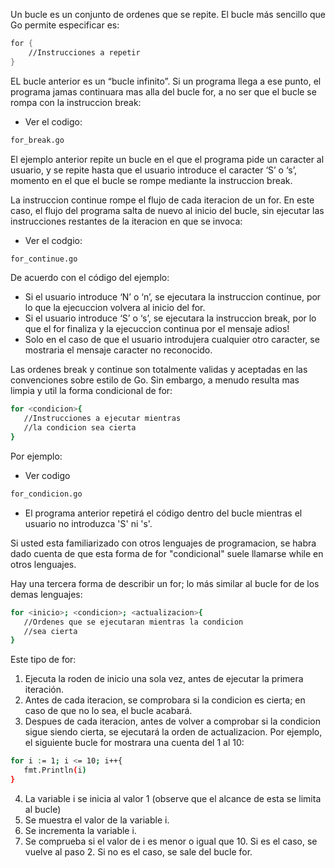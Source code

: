 Un bucle es un conjunto de ordenes que se repite. El bucle más sencillo que Go permite especificar es:
```ss
for {
	//Instrucciones a repetir
}
```
EL bucle anterior es un “bucle infinito”. Si un programa llega a ese punto, el programa jamas continuara mas alla del bucle for, a no ser que el bucle se rompa con la instruccion break:
- Ver el codigo:
```sh
for_break.go
```
El ejemplo anterior repite un bucle en el que el programa pide un caracter al usuario, y se repite hasta que el usuario introduce el caracter ‘S’ o ‘s’, momento en el que el bucle se rompe mediante la instruccion break.

La instruccion continue rompe el flujo de cada iteracion de un for. En este caso, el flujo del programa salta de nuevo al inicio del bucle, sin ejecutar las instrucciones restantes de la iteracion en que se invoca:
- Ver el codgio:
```sh
for_continue.go
``` 
De acuerdo con el código del ejemplo:
 - Si el usuario introduce ‘N’ o ‘n’, se ejecutara la instruccion continue, por lo que la ejecuccion volvera al inicio del for.
 - Si el usuario introduce ‘S’ o ‘s’, se ejecutara la instruccion break, por lo que el for finaliza y la ejecuccion continua por el mensaje adios!
 - Solo en el caso de que el usuario introdujera cualquier otro caracter, se mostraria el mensaje caracter no reconocido.

 Las ordenes break y continue son totalmente validas y aceptadas en las convenciones sobre estilo de Go. Sin embargo, a menudo resulta mas limpia y util la forma condicional de for:
 ```sh
 for <condicion>{
	//Instrucciones a ejecutar mientras 
	//la condicion sea cierta
}
 ```
 Por ejemplo: 
 - Ver codigo
 ```sh
 for_condicion.go
 ```

 - El programa anterior repetirá el código dentro del bucle mientras el usuario no introduzca 'S' ni 's'.

 Si usted esta familiarizado con otros lenguajes de programacion, se habra dado cuenta de que esta forma de for "condicional" suele llamarse while en otros lenguajes.

 Hay una tercera forma de describir un for; lo más similar al bucle for de los demas lenguajes:

 ```sh
 for <inicio>; <condicion>; <actualizacion>{
    //Ordenes que se ejecutaran mientras la condicion
    //sea cierta
 }
 ```

 Este tipo de for: 
 1. Ejecuta la roden de inicio una sola vez, antes de ejecutar la primera iteración.
 2. Antes de cada iteracion, se comprobara si la condicion es cierta; en caso de que no lo sea, el bucle acabará.
 3. Despues de cada iteracion, antes de volver a comprobar si la condicion sigue siendo cierta, se ejecutará la orden de actualizacion. Por ejemplo, el siguiente bucle for mostrara una cuenta del 1 al 10:
 
 ```sh
 for i := 1; i <= 10; i++{
    fmt.Println(i)
 }
 ``` 

 4. La variable i se inicia al valor 1 (observe que el alcance de esta se limita al bucle)
 5. Se muestra el valor de la variable i.
 6. Se incrementa la variable i.
 7. Se comprueba si el valor de i es menor o igual que 10. Si es el caso, se vuelve al paso 2. Si no es el caso, se sale del bucle for.